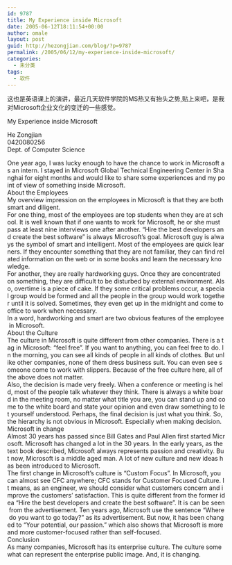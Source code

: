 ```yaml
---
id: 9787
title: My Experience inside Microsoft
date: 2005-06-12T18:11:54+00:00
author: omale
layout: post
guid: http://hezongjian.com/blog/?p=9787
permalink: /2005/06/12/my-experience-inside-microsoft/
categories:
  - 未分类
tags:
  - 软件
---
```

这也是英语课上的演讲，最近几天软件学院的MS热又有抬头之势,贴上来吧，是我对Microsoft企业文化的变迁的一些感觉。

My&nbsp;Experience&nbsp;inside&nbsp;Microsoft

He&nbsp;Zongjian  
0420080256  
Dept.&nbsp;of&nbsp;Computer&nbsp;Science

One&nbsp;year&nbsp;ago,&nbsp;I&nbsp;was&nbsp;lucky&nbsp;enough&nbsp;to&nbsp;have&nbsp;the&nbsp;chance&nbsp;to&nbsp;work&nbsp;in&nbsp;Microsoft&nbsp;as&nbsp;an&nbsp;intern.&nbsp;I&nbsp;stayed&nbsp;in&nbsp;Microsoft&nbsp;Global&nbsp;Technical&nbsp;Engineering&nbsp;Center&nbsp;in&nbsp;Shanghai&nbsp;for&nbsp;eight&nbsp;months&nbsp;and&nbsp;would&nbsp;like&nbsp;to&nbsp;share&nbsp;some&nbsp;experiences&nbsp;and&nbsp;my&nbsp;point&nbsp;of&nbsp;view&nbsp;of&nbsp;something&nbsp;inside&nbsp;Microsoft.  
About&nbsp;the&nbsp;Employees  
My&nbsp;overview&nbsp;impression&nbsp;on&nbsp;the&nbsp;employees&nbsp;in&nbsp;Microsoft&nbsp;is&nbsp;that&nbsp;they&nbsp;are&nbsp;both&nbsp;smart&nbsp;and&nbsp;diligent.&nbsp;  
For&nbsp;one&nbsp;thing,&nbsp;most&nbsp;of&nbsp;the&nbsp;employees&nbsp;are&nbsp;top&nbsp;students&nbsp;when&nbsp;they&nbsp;are&nbsp;at&nbsp;school.&nbsp;It&nbsp;is&nbsp;well&nbsp;known&nbsp;that&nbsp;if&nbsp;one&nbsp;wants&nbsp;to&nbsp;work&nbsp;for&nbsp;Microsoft,&nbsp;he&nbsp;or&nbsp;she&nbsp;must&nbsp;pass&nbsp;at&nbsp;least&nbsp;nine&nbsp;interviews&nbsp;one&nbsp;after&nbsp;another.&nbsp;“Hire&nbsp;the&nbsp;best&nbsp;developers&nbsp;and&nbsp;create&nbsp;the&nbsp;best&nbsp;software”&nbsp;is&nbsp;always&nbsp;Microsoft&#8217;s&nbsp;goal.&nbsp;Microsoft&nbsp;guy&nbsp;is&nbsp;always&nbsp;the&nbsp;symbol&nbsp;of&nbsp;smart&nbsp;and&nbsp;intelligent.&nbsp;Most&nbsp;of&nbsp;the&nbsp;employees&nbsp;are&nbsp;quick&nbsp;learners.&nbsp;If&nbsp;they&nbsp;encounter&nbsp;something&nbsp;that&nbsp;they&nbsp;are&nbsp;not&nbsp;familiar,&nbsp;they&nbsp;can&nbsp;find&nbsp;related&nbsp;information&nbsp;on&nbsp;the&nbsp;web&nbsp;or&nbsp;in&nbsp;some&nbsp;books&nbsp;and&nbsp;learn&nbsp;the&nbsp;necessary&nbsp;knowledge.  
For&nbsp;another,&nbsp;they&nbsp;are&nbsp;really&nbsp;hardworking&nbsp;guys.&nbsp;Once&nbsp;they&nbsp;are&nbsp;concentrated&nbsp;on&nbsp;something,&nbsp;they&nbsp;are&nbsp;difficult&nbsp;to&nbsp;be&nbsp;disturbed&nbsp;by&nbsp;external&nbsp;environment.&nbsp;Also,&nbsp;overtime&nbsp;is&nbsp;a&nbsp;piece&nbsp;of&nbsp;cake.&nbsp;If&nbsp;they&nbsp;some&nbsp;critical&nbsp;problems&nbsp;occur,&nbsp;a&nbsp;special&nbsp;group&nbsp;would&nbsp;be&nbsp;formed&nbsp;and&nbsp;all&nbsp;the&nbsp;people&nbsp;in&nbsp;the&nbsp;group&nbsp;would&nbsp;work&nbsp;together&nbsp;until&nbsp;it&nbsp;is&nbsp;solved.&nbsp;Sometimes,&nbsp;they&nbsp;even&nbsp;get&nbsp;up&nbsp;in&nbsp;the&nbsp;midnight&nbsp;and&nbsp;come&nbsp;to&nbsp;office&nbsp;to&nbsp;work&nbsp;when&nbsp;necessary.  
In&nbsp;a&nbsp;word,&nbsp;hardworking&nbsp;and&nbsp;smart&nbsp;are&nbsp;two&nbsp;obvious&nbsp;features&nbsp;of&nbsp;the&nbsp;employee&nbsp;in&nbsp;Microsoft.  
About&nbsp;the&nbsp;Culture  
The&nbsp;culture&nbsp;in&nbsp;Microsoft&nbsp;is&nbsp;quite&nbsp;different&nbsp;from&nbsp;other&nbsp;companies.&nbsp;There&nbsp;is&nbsp;a&nbsp;tag&nbsp;in&nbsp;Microsoft:&nbsp;“feel&nbsp;free”.&nbsp;If&nbsp;you&nbsp;want&nbsp;to&nbsp;anything,&nbsp;you&nbsp;can&nbsp;feel&nbsp;free&nbsp;to&nbsp;do.&nbsp;In&nbsp;the&nbsp;morning,&nbsp;you&nbsp;can&nbsp;see&nbsp;all&nbsp;kinds&nbsp;of&nbsp;people&nbsp;in&nbsp;all&nbsp;kinds&nbsp;of&nbsp;clothes.&nbsp;But&nbsp;unlike&nbsp;other&nbsp;companies,&nbsp;none&nbsp;of&nbsp;them&nbsp;dress&nbsp;business&nbsp;suit.&nbsp;You&nbsp;can&nbsp;even&nbsp;see&nbsp;someone&nbsp;come&nbsp;to&nbsp;work&nbsp;with&nbsp;slippers.&nbsp;Because&nbsp;of&nbsp;the&nbsp;free&nbsp;culture&nbsp;here,&nbsp;all&nbsp;of&nbsp;the&nbsp;above&nbsp;does&nbsp;not&nbsp;matter.&nbsp;  
Also,&nbsp;the&nbsp;decision&nbsp;is&nbsp;made&nbsp;very&nbsp;freely.&nbsp;When&nbsp;a&nbsp;conference&nbsp;or&nbsp;meeting&nbsp;is&nbsp;held,&nbsp;most&nbsp;of&nbsp;the&nbsp;people&nbsp;talk&nbsp;whatever&nbsp;they&nbsp;think.&nbsp;There&nbsp;is&nbsp;always&nbsp;a&nbsp;white&nbsp;board&nbsp;in&nbsp;the&nbsp;meeting&nbsp;room,&nbsp;no&nbsp;matter&nbsp;what&nbsp;title&nbsp;you&nbsp;are,&nbsp;you&nbsp;can&nbsp;stand&nbsp;up&nbsp;and&nbsp;come&nbsp;to&nbsp;the&nbsp;white&nbsp;board&nbsp;and&nbsp;state&nbsp;your&nbsp;opinion&nbsp;and&nbsp;even&nbsp;draw&nbsp;something&nbsp;to&nbsp;let&nbsp;yourself&nbsp;understood.&nbsp;Perhaps,&nbsp;the&nbsp;final&nbsp;decision&nbsp;is&nbsp;just&nbsp;what&nbsp;you&nbsp;think.&nbsp;So,&nbsp;the&nbsp;hierarchy&nbsp;is&nbsp;not&nbsp;obvious&nbsp;in&nbsp;Microsoft.&nbsp;Especially&nbsp;when&nbsp;making&nbsp;decision.&nbsp;  
Microsoft&nbsp;in&nbsp;change  
Almost&nbsp;30&nbsp;years&nbsp;has&nbsp;passed&nbsp;since&nbsp;Bill&nbsp;Gates&nbsp;and&nbsp;Paul&nbsp;Allen&nbsp;first&nbsp;started&nbsp;Microsoft.&nbsp;Microsoft&nbsp;has&nbsp;changed&nbsp;a&nbsp;lot&nbsp;in&nbsp;the&nbsp;30&nbsp;years.&nbsp;In&nbsp;the&nbsp;early&nbsp;years,&nbsp;as&nbsp;the&nbsp;text&nbsp;book&nbsp;described,&nbsp;Microsoft&nbsp;always&nbsp;represents&nbsp;passion&nbsp;and&nbsp;creativity.&nbsp;But&nbsp;now,&nbsp;Microsoft&nbsp;is&nbsp;a&nbsp;middle&nbsp;aged&nbsp;man.&nbsp;A&nbsp;lot&nbsp;of&nbsp;new&nbsp;culture&nbsp;and&nbsp;new&nbsp;ideas&nbsp;has&nbsp;been&nbsp;introduced&nbsp;to&nbsp;Microsoft.  
The&nbsp;first&nbsp;change&nbsp;in&nbsp;Microsoft&#8217;s&nbsp;culture&nbsp;is&nbsp;“Custom&nbsp;Focus”.&nbsp;In&nbsp;Microsoft,&nbsp;you&nbsp;can&nbsp;almost&nbsp;see&nbsp;CFC&nbsp;anywhere;&nbsp;CFC&nbsp;stands&nbsp;for&nbsp;Customer&nbsp;Focused&nbsp;Culture.&nbsp;It&nbsp;means,&nbsp;as&nbsp;an&nbsp;engineer,&nbsp;we&nbsp;should&nbsp;consider&nbsp;what&nbsp;customers&nbsp;concern&nbsp;and&nbsp;improve&nbsp;the&nbsp;customers&#8217;&nbsp;satisfaction.&nbsp;This&nbsp;is&nbsp;quite&nbsp;different&nbsp;from&nbsp;the&nbsp;former&nbsp;idea&nbsp;“Hire&nbsp;the&nbsp;best&nbsp;developers&nbsp;and&nbsp;create&nbsp;the&nbsp;best&nbsp;software”.&nbsp;It&nbsp;is&nbsp;can&nbsp;be&nbsp;seen&nbsp;from&nbsp;the&nbsp;advertisement.&nbsp;Ten&nbsp;years&nbsp;ago,&nbsp;Microsoft&nbsp;use&nbsp;the&nbsp;sentence&nbsp;“Where&nbsp;do&nbsp;you&nbsp;want&nbsp;to&nbsp;go&nbsp;today?”&nbsp;as&nbsp;its&nbsp;advertisement.&nbsp;But&nbsp;now,&nbsp;it&nbsp;has&nbsp;been&nbsp;changed&nbsp;to&nbsp;“Your&nbsp;potential,&nbsp;our&nbsp;passion.”&nbsp;which&nbsp;also&nbsp;shows&nbsp;that&nbsp;Microsoft&nbsp;is&nbsp;more&nbsp;and&nbsp;more&nbsp;customer-focused&nbsp;rather&nbsp;than&nbsp;self-focused.&nbsp;  
Conclusion  
As&nbsp;many&nbsp;companies,&nbsp;Microsoft&nbsp;has&nbsp;its&nbsp;enterprise&nbsp;culture.&nbsp;The&nbsp;culture&nbsp;somewhat&nbsp;can&nbsp;represent&nbsp;the&nbsp;enterprise&nbsp;public&nbsp;image.&nbsp;And,&nbsp;it&nbsp;is&nbsp;changing.